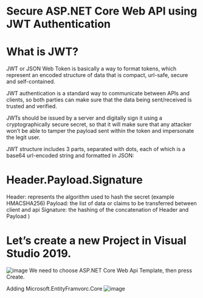 # Secure ASP.NET Core Web API using JWT Authentication
# What is JWT?
JWT or JSON Web Token is basically a way to format tokens, which represent an encoded structure of data that is compact, url-safe, secure and self-contained.

JWT authentication is a standard way to communicate between APIs and clients, so both parties can make sure that the data being sent/received is trusted and verified.

JWTs should be issued by a server and digitally sign it using a cryptographically secure secret, so that it will make sure that any attacker won’t be able to tamper the payload sent within the token and impersonate the legit user.

JWT structure includes 3 parts, separated with dots, each of which is a base64 url-encoded string and formatted in JSON:
# Header.Payload.Signature

Header: represents the algorithm used to hash the secret (example HMACSHA256)
Payload: the list of data or claims to be transferred between client and api
Signature: the hashing of the concatenation of Header and Payload )

# Let’s create a new Project in Visual Studio 2019.
![image](https://user-images.githubusercontent.com/37914930/125211249-b93e0080-e2ad-11eb-9eed-bb6760e9ceb3.png)
We need to choose ASP.NET Core Web Api Template, then press Create.

Adding Microsoft.EntityFramvorc.Core
![image](https://user-images.githubusercontent.com/37914930/125211276-dd99dd00-e2ad-11eb-9bf2-1ef95308aad4.png)


